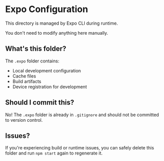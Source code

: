 # Expo Configuration

This directory is managed by Expo CLI during runtime. 

You don't need to modify anything here manually.

## What's this folder?

The `.expo` folder contains:
- Local development configuration
- Cache files
- Build artifacts
- Device registration for development

## Should I commit this?

No! The `.expo` folder is already in `.gitignore` and should not be committed to version control.

## Issues?

If you're experiencing build or runtime issues, you can safely delete this folder and run `npm start` again to regenerate it.

